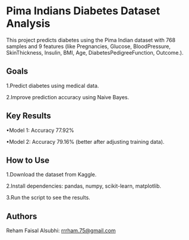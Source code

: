 <h1>Pima Indians Diabetes Dataset Analysis</h1>

This project predicts diabetes using the Pima Indian dataset with 768 samples and 9 features (like Pregnancies, Glucose, BloodPressure, SkinThickness, Insulin, BMI, Age, DiabetesPedigreeFunction, Outcome.).

<h2>Goals</h2>

1.Predict diabetes using medical data.

2.Improve prediction accuracy using Naive Bayes.

<h2>Key Results</h2>

•Model 1: Accuracy 77.92%

•Model 2: Accuracy 79.16% (better after adjusting training data).

<h2>How to Use</h2>

1.Download the dataset from Kaggle.

2.Install dependencies: pandas, numpy, scikit-learn, matplotlib.

3.Run the script to see the results.

<h2>Authors</h2>

Reham Faisal Alsubhi: rrrham.75@gmail.com
